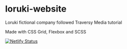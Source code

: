 # loruki-website
 Loruki fictional company followed Traversy Media tutorial
 
 Made with CSS Grid, Flexbox and SCSS
 
 [![Netlify Status](https://api.netlify.com/api/v1/badges/5fdba47f-9232-47d9-965c-d7333bf57d3b/deploy-status)](https://app.netlify.com/sites/loruki-website-tj/deploys)
